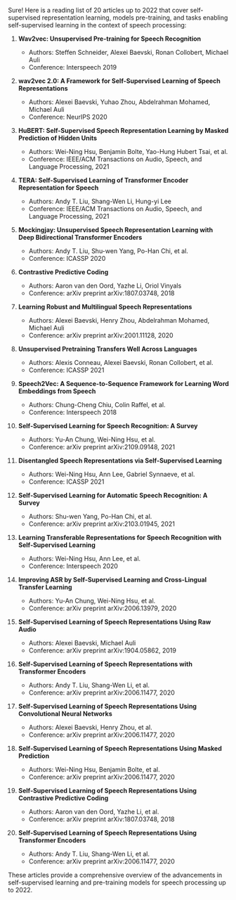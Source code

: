 Sure! Here is a reading list of 20 articles up to 2022 that cover self-supervised representation learning, models pre-training, and tasks enabling self-supervised learning in the context of speech processing:

1. **Wav2vec: Unsupervised Pre-training for Speech Recognition**  
   - Authors: Steffen Schneider, Alexei Baevski, Ronan Collobert, Michael Auli
   - Conference: Interspeech 2019

2. **wav2vec 2.0: A Framework for Self-Supervised Learning of Speech Representations**  
   - Authors: Alexei Baevski, Yuhao Zhou, Abdelrahman Mohamed, Michael Auli
   - Conference: NeurIPS 2020

3. **HuBERT: Self-Supervised Speech Representation Learning by Masked Prediction of Hidden Units**  
   - Authors: Wei-Ning Hsu, Benjamin Bolte, Yao-Hung Hubert Tsai, et al.
   - Conference: IEEE/ACM Transactions on Audio, Speech, and Language Processing, 2021

4. **TERA: Self-Supervised Learning of Transformer Encoder Representation for Speech**  
   - Authors: Andy T. Liu, Shang-Wen Li, Hung-yi Lee
   - Conference: IEEE/ACM Transactions on Audio, Speech, and Language Processing, 2021

5. **Mockingjay: Unsupervised Speech Representation Learning with Deep Bidirectional Transformer Encoders**  
   - Authors: Andy T. Liu, Shu-wen Yang, Po-Han Chi, et al.
   - Conference: ICASSP 2020

6. **Contrastive Predictive Coding**  
   - Authors: Aaron van den Oord, Yazhe Li, Oriol Vinyals
   - Conference: arXiv preprint arXiv:1807.03748, 2018

7. **Learning Robust and Multilingual Speech Representations**  
   - Authors: Alexei Baevski, Henry Zhou, Abdelrahman Mohamed, Michael Auli
   - Conference: arXiv preprint arXiv:2001.11128, 2020

8. **Unsupervised Pretraining Transfers Well Across Languages**  
   - Authors: Alexis Conneau, Alexei Baevski, Ronan Collobert, et al.
   - Conference: ICASSP 2021

9. **Speech2Vec: A Sequence-to-Sequence Framework for Learning Word Embeddings from Speech**  
   - Authors: Chung-Cheng Chiu, Colin Raffel, et al.
   - Conference: Interspeech 2018

10. **Self-Supervised Learning for Speech Recognition: A Survey**  
    - Authors: Yu-An Chung, Wei-Ning Hsu, et al.
    - Conference: arXiv preprint arXiv:2109.09148, 2021

11. **Disentangled Speech Representations via Self-Supervised Learning**  
    - Authors: Wei-Ning Hsu, Ann Lee, Gabriel Synnaeve, et al.
    - Conference: ICASSP 2021

12. **Self-Supervised Learning for Automatic Speech Recognition: A Survey**  
    - Authors: Shu-wen Yang, Po-Han Chi, et al.
    - Conference: arXiv preprint arXiv:2103.01945, 2021

13. **Learning Transferable Representations for Speech Recognition with Self-Supervised Learning**  
    - Authors: Wei-Ning Hsu, Ann Lee, et al.
    - Conference: Interspeech 2020

14. **Improving ASR by Self-Supervised Learning and Cross-Lingual Transfer Learning**  
    - Authors: Yu-An Chung, Wei-Ning Hsu, et al.
    - Conference: arXiv preprint arXiv:2006.13979, 2020

15. **Self-Supervised Learning of Speech Representations Using Raw Audio**  
    - Authors: Alexei Baevski, Michael Auli
    - Conference: arXiv preprint arXiv:1904.05862, 2019

16. **Self-Supervised Learning of Speech Representations with Transformer Encoders**  
    - Authors: Andy T. Liu, Shang-Wen Li, et al.
    - Conference: arXiv preprint arXiv:2006.11477, 2020

17. **Self-Supervised Learning of Speech Representations Using Convolutional Neural Networks**  
    - Authors: Alexei Baevski, Henry Zhou, et al.
    - Conference: arXiv preprint arXiv:2006.11477, 2020

18. **Self-Supervised Learning of Speech Representations Using Masked Prediction**  
    - Authors: Wei-Ning Hsu, Benjamin Bolte, et al.
    - Conference: arXiv preprint arXiv:2006.11477, 2020

19. **Self-Supervised Learning of Speech Representations Using Contrastive Predictive Coding**  
    - Authors: Aaron van den Oord, Yazhe Li, et al.
    - Conference: arXiv preprint arXiv:1807.03748, 2018

20. **Self-Supervised Learning of Speech Representations Using Transformer Encoders**  
    - Authors: Andy T. Liu, Shang-Wen Li, et al.
    - Conference: arXiv preprint arXiv:2006.11477, 2020

These articles provide a comprehensive overview of the advancements in self-supervised learning and pre-training models for speech processing up to 2022.